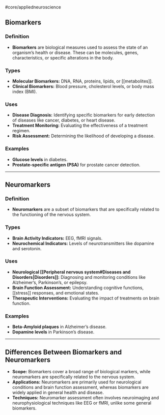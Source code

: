 #core/appliedneuroscience

## Biomarkers

### Definition

- **Biomarkers** are biological measures used to assess the state of an organism’s health or disease. These can be molecules, genes, characteristics, or specific alterations in the body.

### Types

- **Molecular Biomarkers:** DNA, RNA, proteins, lipids, or [[metabolites]].
- **Clinical Biomarkers:** Blood pressure, cholesterol levels, or body mass index (BMI).

### Uses

- **Disease Diagnosis:** Identifying specific biomarkers for early detection of diseases like cancer, diabetes, or heart disease.
- **Treatment Monitoring:** Evaluating the effectiveness of a treatment regimen.
- **Risk Assessment:** Determining the likelihood of developing a disease.

### Examples

- **Glucose levels** in diabetes.
- **Prostate-specific antigen (PSA)** for prostate cancer detection.

---

## Neuromarkers

### Definition

- **Neuromarkers** are a subset of biomarkers that are specifically related to the functioning of the nervous system.

### Types

- **Brain Activity Indicators:** EEG, fMRI signals.
- **Neurochemical Indicators:** Levels of neurotransmitters like dopamine and serotonin.

### Uses

- **Neurological [[Peripheral nervous system#Diseases and Disorders|Disorders]]:** Diagnosing and monitoring conditions like Alzheimer’s, Parkinson’s, or epilepsy.
- **Brain Function Assessment:** Understanding cognitive functions, [[stress]] responses, and emotional states.
- **Therapeutic Interventions:** Evaluating the impact of treatments on brain function.

### Examples

- **Beta-Amyloid plaques** in Alzheimer’s disease.
- **Dopamine levels** in Parkinson’s disease.

---

## Differences Between Biomarkers and Neuromarkers

- **Scope:** Biomarkers cover a broad range of biological markers, while neuromarkers are specifically related to the nervous system.
- **Applications:** Neuromarkers are primarily used for neurological conditions and brain function assessment, whereas biomarkers are widely applied in general health and disease.
- **Techniques:** Neuromarker assessment often involves neuroimaging and neurophysiological techniques like EEG or fMRI, unlike some general biomarkers.
